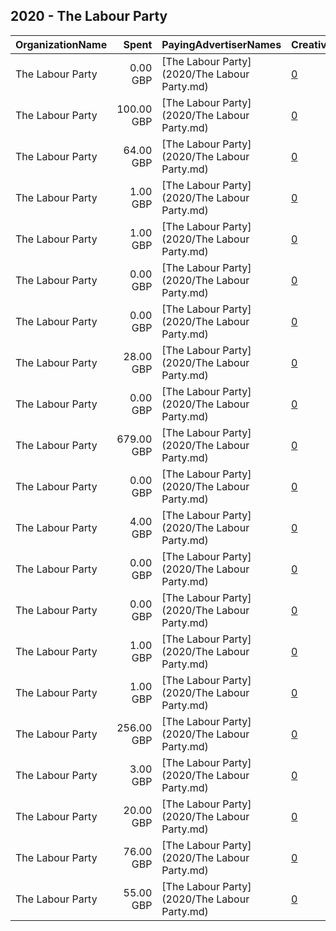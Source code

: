 ## 2020 - The Labour Party 
|OrganizationName|Spent|PayingAdvertiserNames|CreativeUrls|Impressions|Genders|AgeBrackets|CountryCodes|BillingAddresses|CandidateBallotInformation|
|:---|---:|:---|:---|---:|:---|:---|:---|:---|:---|
|The Labour Party|0.00 GBP|[The Labour Party](2020/The Labour Party.md)|[0](https://www.snap.com/political-ads/asset/e90c290245b6fda226e7f9406b5317a5a1a67a2b2176ba65f65481c6e5e9e637?mediaType=mp4)|649||18+|united kingdom|"Kings Manor,Newcastle,NE16PA,GB"|The Labour Party|
|The Labour Party|100.00 GBP|[The Labour Party](2020/The Labour Party.md)|[0](https://www.snap.com/political-ads/asset/0beca08be7124f1f395fe7d1a0259dd2e5464002aa26a7ec8aacfffb22b1dd58?mediaType=mp4)|64,629||18-27||"Kings Manor,Newcastle,NE16PA,GB"|The Labour Party|
|The Labour Party|64.00 GBP|[The Labour Party](2020/The Labour Party.md)|[0](https://www.snap.com/political-ads/asset/e81dcc90fdd707397ed129d2d990519586fd9e3d1ba3817815d7557daafd3f2c?mediaType=mp4)|95,296||18+|united kingdom|"Kings Manor,Newcastle,NE16PA,GB"|The Labour Party|
|The Labour Party|1.00 GBP|[The Labour Party](2020/The Labour Party.md)|[0](https://www.snap.com/political-ads/asset/729ea4cf983798a0fcd89c51431df210fa4aa34078847725d9108a3a9695ea84?mediaType=mp4)|1,729||18+|united kingdom|"Kings Manor,Newcastle,NE16PA,GB"|Sadiq for London 2020|
|The Labour Party|1.00 GBP|[The Labour Party](2020/The Labour Party.md)|[0](https://www.snap.com/political-ads/asset/787587dbebbf370c260dd19b6df2ac52ecb9f05e6a8643bbad5745f2951b3625?mediaType=mp4)|429||18+|united kingdom|"Kings Manor,Newcastle,NE16PA,GB"|Sadiq for London 2020|
|The Labour Party|0.00 GBP|[The Labour Party](2020/The Labour Party.md)|[0](https://www.snap.com/political-ads/asset/8bd91bb70075b530e0621b2147cad0a710dff2423ecd28a01bdea84e2205a87a?mediaType=mp4)|161||18+|united kingdom|"Kings Manor,Newcastle,NE16PA,GB"|Sadiq for London 2020|
|The Labour Party|0.00 GBP|[The Labour Party](2020/The Labour Party.md)|[0](https://www.snap.com/political-ads/asset/787587dbebbf370c260dd19b6df2ac52ecb9f05e6a8643bbad5745f2951b3625?mediaType=mp4)|151||18+|united kingdom|"Kings Manor,Newcastle,NE16PA,GB"|Sadiq for London 2020|
|The Labour Party|28.00 GBP|[The Labour Party](2020/The Labour Party.md)|[0](https://www.snap.com/political-ads/asset/988b6a8db1866dfe55f2bf0ca456c6f6def68e28003bcef3510c9d73745312ff?mediaType=mp4)|38,787||18+|united kingdom|"Kings Manor,Newcastle,NE16PA,GB"|The Labour Party|
|The Labour Party|0.00 GBP|[The Labour Party](2020/The Labour Party.md)|[0](https://www.snap.com/political-ads/asset/133e8da2e510d8499a1b144f089a9946e01e4297cd5ac8f7ec7ae52537224d27?mediaType=mp4)|140||18+|united kingdom|"Kings Manor,Newcastle,NE16PA,GB"|Sadiq for London 2020|
|The Labour Party|679.00 GBP|[The Labour Party](2020/The Labour Party.md)|[0](https://www.snap.com/political-ads/asset/9893bf03bee7acbd09f1af59c06feef2d59e041606be8cb650f4b7e982d07075?mediaType=mp4)|651,073||18+||"Kings Manor,Newcastle,NE16PA,GB"|Sadiq Khan|
|The Labour Party|0.00 GBP|[The Labour Party](2020/The Labour Party.md)|[0](https://www.snap.com/political-ads/asset/5a0df1e4dbea643890e878a3703384921532fdb01051a34f6a24c210be79d2f5?mediaType=mp4)|184||18+|united kingdom|"Kings Manor,Newcastle,NE16PA,GB"|Sadiq for London 2020|
|The Labour Party|4.00 GBP|[The Labour Party](2020/The Labour Party.md)|[0](https://www.snap.com/political-ads/asset/69596d7e89c1c069f49c3ef69a3ebcf9433fdc399e43f8655eba17c049198676?mediaType=mp4)|6,421||18-27|united kingdom|"Kings Manor,Newcastle,NE16PA,GB"|The Labour Party|
|The Labour Party|0.00 GBP|[The Labour Party](2020/The Labour Party.md)|[0](https://www.snap.com/political-ads/asset/787587dbebbf370c260dd19b6df2ac52ecb9f05e6a8643bbad5745f2951b3625?mediaType=mp4)|195||18+|united kingdom|"Kings Manor,Newcastle,NE16PA,GB"|Sadiq for London 2020|
|The Labour Party|0.00 GBP|[The Labour Party](2020/The Labour Party.md)|[0](https://www.snap.com/political-ads/asset/12e22f374efe076553b81115d2ce2abb7ebc5c91210271f6e3761342da278309?mediaType=mp4)|114||18+|united kingdom|"Kings Manor,Newcastle,NE16PA,GB"|Sadiq for London 2020|
|The Labour Party|1.00 GBP|[The Labour Party](2020/The Labour Party.md)|[0](https://www.snap.com/political-ads/asset/b375f0bfc3d836fdc5f9da0eceb14971ac031a80c82a2e57a2423501d0323745?mediaType=mp4)|390||18+|united kingdom|"Kings Manor,Newcastle,NE16PA,GB"|Sadiq for London 2020|
|The Labour Party|1.00 GBP|[The Labour Party](2020/The Labour Party.md)|[0](https://www.snap.com/political-ads/asset/8773e34aa6ab0037a947cce6f6c919a3da751abf988a32ffdbec751b30b6010f?mediaType=mp4)|650||18+|united kingdom|"Kings Manor,Newcastle,NE16PA,GB"|Sadiq for London 2020|
|The Labour Party|256.00 GBP|[The Labour Party](2020/The Labour Party.md)|[0](https://www.snap.com/political-ads/asset/e5d0a159f74943a255e06c62e70d542be0b43448a071aab413d259d207a795f3?mediaType=mp4)|258,848||18+||"Kings Manor,Newcastle,NE16PA,GB"|Sadiq for London 2020|
|The Labour Party|3.00 GBP|[The Labour Party](2020/The Labour Party.md)|[0](https://www.snap.com/political-ads/asset/27edf708540795314eb2e72e65dadc15fb9d5f4ac1c3d0228e1f7961d70128eb?mediaType=mp4)|5,058||18+|united kingdom|"Kings Manor,Newcastle,NE16PA,GB"|The Labour Party|
|The Labour Party|20.00 GBP|[The Labour Party](2020/The Labour Party.md)|[0](https://www.snap.com/political-ads/asset/9893bf03bee7acbd09f1af59c06feef2d59e041606be8cb650f4b7e982d07075?mediaType=mp4)|25,240||18+||"Kings Manor,Newcastle,NE16PA,GB"|Sadiq Khan|
|The Labour Party|76.00 GBP|[The Labour Party](2020/The Labour Party.md)|[0](https://www.snap.com/political-ads/asset/b278ca2d03d6f70bc9f460128eadba5aab015475c9f4331ea67d7031760eaae3?mediaType=mp4)|60,666||18+||"Kings Manor,Newcastle,NE16PA,GB"|Sadiq for London|
|The Labour Party|55.00 GBP|[The Labour Party](2020/The Labour Party.md)|[0](https://www.snap.com/political-ads/asset/69596d7e89c1c069f49c3ef69a3ebcf9433fdc399e43f8655eba17c049198676?mediaType=mp4)|88,827||18-27||"Kings Manor,Newcastle,NE16PA,GB"|The Labour Party|
